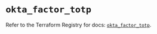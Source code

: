 # `okta_factor_totp`

Refer to the Terraform Registry for docs: [`okta_factor_totp`](https://registry.terraform.io/providers/okta/okta/4.9.1/docs/resources/factor_totp).
